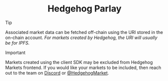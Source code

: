 <h1 align="center">Hedgehog Parlay</h1>

> [!TIP]
> Associated market data can be fetched off-chain using the URI stored in the on-chain account.
> _For markets created by Hedgehog, the URI will usually be for IPFS._

> [!IMPORTANT]
> Markets created using the client SDK may be excluded from Hedgehog Markets frontend.
> If you would like your markets to be included, then reach out to the team on
> [Discord](https://discord.gg/2KusaG9wH7) or [@HedgehogMarket](https://x.com/HedgehogMarket).
